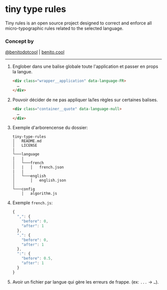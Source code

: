 # tiny type rules

Tiny rules is an open source project designed to correct and enforce all micro-typographic rules related to the selected language.
<!-- 
## Rules
### [FR] — French

1. `,` &#8594; `Before: nothing` `After: classic space`
2. `.` &#8594; `Before: nothing` `After: classic space`
3. `…` &#8594; `Before: nothing` `After: classic space`
4. `—` &#8594; `Before: classic space` `After: classic space`
5. `'` &#8594; `Before: nothing` `After: nothing`
6. `:` &#8594; `Before: unbreakable fine space` `After: classic space`
7. `;` &#8594; `Before: unbreakable fine space` `After: classic space`
8. `!` &#8594; `Before: unbreakable fine space` `After: classic space`
9. `?` &#8594; `Before: unbreakable fine space` `After: classic space`
10. `«`  &#8594; `Before: classic space` `After: unbreakable fine space`
11. `»` &#8594; `Before: unbreakable fine space` `After: classic space`
12. `(` &#8594; `Before: classic space` `After: nothing`
13. `)` &#8594; `Before: nothing` `After: classic space`
14. `[` &#8594; `Before: classic space` `After: nothing`
15. `]` &#8594; `Before: nothing` `After: classic space` -->

### Concept by
[@benitodotcool](https://www.instagram.com/benitodotcool/) | [benito.cool](https://benito.cool/)

----

1. Englober dans une balise globale toute l'application et passer en props la langue.
    ``` html
    <div class="wrapper__application" data-language-FR>
      …
    </div>
    ```
2. Pouvoir décider de ne pas appliquer la/les règles sur certaines balises.
    ``` html
    <div class="container__quote" data-language-null>
      …
    </div>
    ```
3. Exemple d'arborencense du dossier:
    ```
    tiny-type-rules
    │   README.md
    │   LICENSE
    |
    └───language
    |   |
    │   └───french
    │   |   │   french.json
    |   |
    │   └───english
    │       │   english.json
    │   
    └───config
        │   algorithm.js
    ```
4. Exemple `french.js`:
    ``` javascript 
    {
      ",": {
        "before": 0,
        "after": 1
      },
      ".": {
        "before": 0,
        "after": 1
      },
      ":": {
        "before": 0.5,
        "after": 1
      }
    }
    ```
5. Avoir un fichier par langue qui gère les erreurs de frappe. (ex: `...` &#8594; `…`).